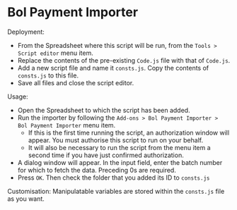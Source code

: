 # Bol Payment Importer

Deployment:
- From the Spreadsheet where this script will be run, from  the `Tools > Script editor` menu item.
- Replace the contents of the pre-existing `Code.js` file with that of `Code.js`.
- Add a new script file and name it  `consts.js`. Copy the contents of `consts.js` to this file.
- Save all files and close the script editor.

Usage:
- Open the Spreadsheet to which the script has been added.
- Run the importer by following the `Add-ons > Bol Payment Importer > Bol Payment Importer` menu item.
  - If this is the first time running the script, an authorization window will appear. You must authorise this script to run on your behalf.
  - It will also be necessary to run the script from the menu item a second time if you have just confirmed authorization.
- A dialog window will appear. In the input field, enter the batch number for which to fetch the data. Preceding 0s are required. 
- Press `OK`. Then check the folder that you added its ID to `consts.js`

Customisation:
Manipulatable variables are stored within the `consts.js` file as you want.

